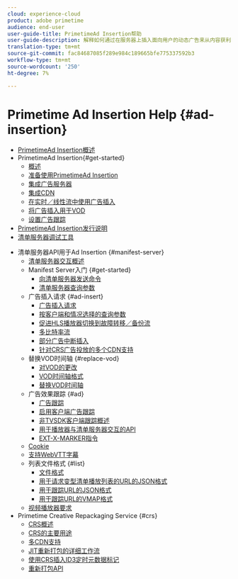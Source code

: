```yaml
---
cloud: experience-cloud
product: adobe primetime
audience: end-user
user-guide-title: PrimetimeAd Insertion帮助
user-guide-description: 解释如何通过在服务器上插入面向用户的动态广告来从内容获利，以及如何通过个性化广告吸引受众。
translation-type: tm+mt
source-git-commit: fac84687085f289e984c189665bfe775337592b3
workflow-type: tm+mt
source-wordcount: '250'
ht-degree: 7%

---
```



# Primetime Ad Insertion Help {#ad-insertion}

+ [PrimetimeAd Insertion概述](home.md)
+ PrimetimeAd Insertion{#get-started}
   + [概述](get-started-ptai.md)
   + [准备使用PrimetimeAd Insertion](setup-ptai.md)
   + [集成广告服务器](integrate-ad-server.md)
   + [集成CDN](integrate-cdn.md)
   + [在实时／线性流中使用广告插入](ad-insertion-live-linear-stream.md)
   + [将广告插入用于VOD](ad-insertion-vod.md)
   + [设置广告跟踪](set-up-ad-tracking.md)
+ [PrimetimeAd Insertion发行说明](https://docs.adobe.com/content/help/en/primetime/release-notes/ptai/ptai-19x-release-notes.html)
+ [清单服务器调试工具](manifest-server-debugging-tool.md)

<!-- + [Server Side Ad Insertion debugging dashboard](ssai-debugging-dashboard.md)-->
+ 清单服务器API用于Ad Insertion {#manifest-server}
   + [清单服务器交互概述](msapi-topics/ms-overview.md)
   + Manifest Server入门 {#get-started}
      + [向清单服务器发送命令](msapi-topics/ms-getting-started/ms-sending-cmd.md)
      + [清单服务器查询参数](msapi-topics/ms-getting-started/ms-api-query-params.md)
   + 广告插入请求 {#ad-insert}
      + [广告插入请求](msapi-topics/ms-insert-ads/ms-ad-insert.md)
      + [按客户端和情况选择的查询参数](msapi-topics/ms-insert-ads/ms-api-query-param-situation.md)
      + [促进HLS播放器切换到故障转移／备份流](msapi-topics/ms-insert-ads/hls-switching-to-failover.md)
      + [多比特率流](msapi-topics/ms-insert-ads/ms-api-mbr-streams.md)
      + [部分广告中断插入](msapi-topics/ms-insert-ads/partial-ad-break-insetion.md)
      + [针对CRS广告投放的多个CDN支持](msapi-topics/ms-insert-ads/ms-api-multi-cdns-for-crs.md)
   + 替换VOD时间轴 {#replace-vod}
      + [对VOD的更改](msapi-topics/ms-changes-vod-timeline/ms-replace-vod-timeline.md)
      + [VOD时间轴格式](msapi-topics/ms-changes-vod-timeline/ms-api-timeline-format.md)
      + [替换VOD时间轴](msapi-topics/ms-changes-vod-timeline/t-ms-replace-vod-timeline.md)
   + 广告效果跟踪 {#ad}
      + [广告跟踪](msapi-topics/ms-at-effectiveness/ms-at-overview.md)
      + [启用客户端广告跟踪](msapi-topics/ms-at-effectiveness/ms-enable-client-side-ad-tracking.md)
      + [非TVSDK客户端跟踪概述](msapi-topics/ms-at-effectiveness/notvsdk-csat-overview.md)
      + [用于播放器与清单服务器交互的API](msapi-topics/ms-at-effectiveness/notvsdk-csat-ms-interface.md)
      + [EXT-X-MARKER指令](msapi-topics/ms-at-effectiveness/ms-api-playlists.md)
   + [Cookie](msapi-topics/ms-cookies.md)
   + [支持WebVTT字幕](msapi-topics/ms-webvtt-captions.md)
   + 列表文件格式 {#list}
      + [文件格式](msapi-topics/ms-list-file-formats/ms-api-file-formats.md)
      + [用于请求变型清单播放列表的URL的JSON格式](msapi-topics/ms-list-file-formats/ms-json-m3u8.md)
      + [用于跟踪URL的JSON格式](msapi-topics/ms-list-file-formats/notvsdk-csat-sidecar.md)
      + [用于跟踪URL的VMAP格式](msapi-topics/ms-list-file-formats/notvsdk-csat-vmap.md)
   + [视频播放器要求](msapi-topics/ms-player-req.md)
+ Primetime Creative Repackaging Service {#crs}
   + [CRS概述](creative-repackaging-service/crs-overview.md)
   + [CRS的主要用途](creative-repackaging-service/jit-async-hls-conv.md)
   + [多CDN支持](creative-repackaging-service/multi-cdn-supportt.md)
   + [JIT重新打包的详细工作流](creative-repackaging-service/jit-repackage.md)
   + [使用CRS插入ID3定时元数据标记](creative-repackaging-service/inject-id3.md)
   + [重新打包API](creative-repackaging-service/api-repackage.md)
